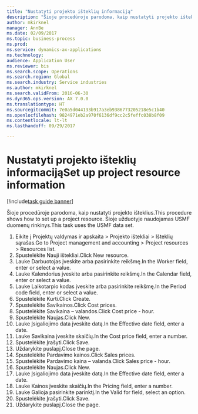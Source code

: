 ```yaml
--- 
title: "Nustatyti projekto išteklių informaciją"
description: "Šioje procedūroje parodoma, kaip nustatyti projekto išteklius."
author: mkirknel
manager: AnnBe
ms.date: 02/09/2017
ms.topic: business-process
ms.prod: 
ms.service: dynamics-ax-applications
ms.technology: 
audience: Application User
ms.reviewer: bis
ms.search.scope: Operations
ms.search.region: Global
ms.search.industry: Service industries
ms.author: mkirknel
ms.search.validFrom: 2016-06-30
ms.dyn365.ops.version: AX 7.0.0
ms.translationtype: HT
ms.sourcegitcommit: 7e0a5d044133b917a3eb9386773205218e5c1b40
ms.openlocfilehash: 9824971eb2a970f6136df9cc2c5feffc038b8f09
ms.contentlocale: lt-lt
ms.lasthandoff: 09/29/2017

---
```

# <a name="set-up-project-resource-information"></a><span data-ttu-id="38339-103">Nustatyti projekto išteklių informaciją</span><span class="sxs-lookup"><span data-stu-id="38339-103">Set up project resource information</span></span>

[!include[task guide banner](../../includes/task-guide-banner.md)]

<span data-ttu-id="38339-104">Šioje procedūroje parodoma, kaip nustatyti projekto išteklius.</span><span class="sxs-lookup"><span data-stu-id="38339-104">This procedure shows how to set up a project resource.</span></span> <span data-ttu-id="38339-105">Šioje užduotyje naudojamas USMF duomenų rinkinys.</span><span class="sxs-lookup"><span data-stu-id="38339-105">This task uses the USMF data set.</span></span>

1. <span data-ttu-id="38339-106">Eikite į Projektų valdymas ir apskaita > Projekto ištekliai > Išteklių sąrašas.</span><span class="sxs-lookup"><span data-stu-id="38339-106">Go to Project management and accounting > Project resources > Resources list.</span></span>
2. <span data-ttu-id="38339-107">Spustelėkite Nauji ištekliai.</span><span class="sxs-lookup"><span data-stu-id="38339-107">Click New resource.</span></span>
3. <span data-ttu-id="38339-108">Lauke Darbuotojas įveskite arba pasirinkite reikšmę.</span><span class="sxs-lookup"><span data-stu-id="38339-108">In the Worker field, enter or select a value.</span></span>
4. <span data-ttu-id="38339-109">Lauke Kalendorius įveskite arba pasirinkite reikšmę.</span><span class="sxs-lookup"><span data-stu-id="38339-109">In the Calendar field, enter or select a value.</span></span>
5. <span data-ttu-id="38339-110">Lauke Laikotarpio kodas įveskite arba pasirinkite reikšmę.</span><span class="sxs-lookup"><span data-stu-id="38339-110">In the Period code field, enter or select a value.</span></span>
6. <span data-ttu-id="38339-111">Spustelėkite Kurti.</span><span class="sxs-lookup"><span data-stu-id="38339-111">Click Create.</span></span>
7. <span data-ttu-id="38339-112">Spustelėkite Savikainos.</span><span class="sxs-lookup"><span data-stu-id="38339-112">Click Cost prices.</span></span>
8. <span data-ttu-id="38339-113">Spustelėkite Savikaina – valandos.</span><span class="sxs-lookup"><span data-stu-id="38339-113">Click Cost price - hour.</span></span>
9. <span data-ttu-id="38339-114">Spustelėkite Naujas.</span><span class="sxs-lookup"><span data-stu-id="38339-114">Click New.</span></span>
10. <span data-ttu-id="38339-115">Lauke Įsigaliojimo data įveskite datą.</span><span class="sxs-lookup"><span data-stu-id="38339-115">In the Effective date field, enter a date.</span></span>
11. <span data-ttu-id="38339-116">Lauke Savikaina įveskite skaičių.</span><span class="sxs-lookup"><span data-stu-id="38339-116">In the Cost price field, enter a number.</span></span>
12. <span data-ttu-id="38339-117">Spustelėkite Įrašyti.</span><span class="sxs-lookup"><span data-stu-id="38339-117">Click Save.</span></span>
13. <span data-ttu-id="38339-118">Uždarykite puslapį.</span><span class="sxs-lookup"><span data-stu-id="38339-118">Close the page.</span></span>
14. <span data-ttu-id="38339-119">Spustelėkite Pardavimo kainos.</span><span class="sxs-lookup"><span data-stu-id="38339-119">Click Sales prices.</span></span>
15. <span data-ttu-id="38339-120">Spustelėkite Pardavimo kaina – valanda.</span><span class="sxs-lookup"><span data-stu-id="38339-120">Click Sales price - hour.</span></span>
16. <span data-ttu-id="38339-121">Spustelėkite Naujas.</span><span class="sxs-lookup"><span data-stu-id="38339-121">Click New.</span></span>
17. <span data-ttu-id="38339-122">Lauke Įsigaliojimo data įveskite datą.</span><span class="sxs-lookup"><span data-stu-id="38339-122">In the Effective date field, enter a date.</span></span>
18. <span data-ttu-id="38339-123">Lauke Kainos įveskite skaičių.</span><span class="sxs-lookup"><span data-stu-id="38339-123">In the Pricing field, enter a number.</span></span>
19. <span data-ttu-id="38339-124">Lauke Galioja pasirinkite parinktį.</span><span class="sxs-lookup"><span data-stu-id="38339-124">In the Valid for field, select an option.</span></span>
20. <span data-ttu-id="38339-125">Spustelėkite Įrašyti.</span><span class="sxs-lookup"><span data-stu-id="38339-125">Click Save.</span></span>
21. <span data-ttu-id="38339-126">Uždarykite puslapį.</span><span class="sxs-lookup"><span data-stu-id="38339-126">Close the page.</span></span>


